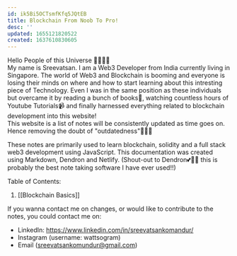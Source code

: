 ```yaml
---
id: ik5Bi5OCTsmfKfq5JQtEB
title: Blockchain From Noob To Pro!
desc: ''
updated: 1655121820522
created: 1637610830605
---
```


Hello People of this Universe 👋👋👋👋 
<br>
My name is Sreevatsan. I am a Web3 Developer from India currently living in Singapore. The world of Web3 and Blockchain is booming and everyone is losing their minds on where and how to start learning about this intresting piece of Technology. Even I was in the same position as these individuals but overcame it by reading a bunch of books📖, watching countless hours of Youtube Tutorials📹 and finally harnessed everything related to blockchain development into this website! 
<br>
This website is a list of notes will be consistently updated as time goes on. Hence removing the doubt of "outdatedness"🙂🙂🙂  

These notes are primarily used to learn blockchain, solidity and a full stack web3 development using JavaScript. This documentation was created using Markdown, Dendron and Netlify. (Shout-out to Dendron💕🌱🌱 this is probably the best note taking software I have ever used!!)

Table of Contents:

1. [[Blockchain Basics]]




If you wanna contact me on changes, or would like to contribute to the notes, you could contact me on:
- LinkedIn: https://www.linkedin.com/in/sreevatsankomandur/
- Instagram (username: wattsogram)
- Email (sreevatsankomundur@gmail.com) 